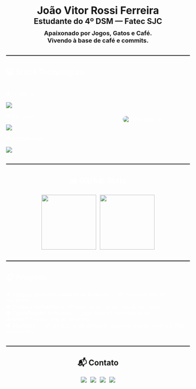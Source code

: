 <!-- Cabeçalho -->
<div style="text-align:center; border:none; margin-bottom:30px;">
  <h1 style="margin:0; border:none;">João Vitor Rossi Ferreira</h1>
  <h2 style="margin:0; border:none;">Estudante do 4º DSM — Fatec SJC</h2>
  <h3 style="margin-top:10px; border:none;">
    Apaixonado por Jogos, Gatos e Café. <br>
    Vivendo à base de café e commits.
  </h3>
</div>

<hr style="border:none; border-top:1px solid #333; margin:30px 0;">

<!-- Stack Tecnológico -->
<div style="color:white;">
  <h2>💻 Stack Tecnológico</h2>
  <div style="display:flex; flex-wrap:wrap; align-items:center; justify-content:space-between;">
    <div style="flex:1; min-width:250px;">
      <p>● Frontend</p>
      <img src="https://skillicons.dev/icons?i=html,css,tailwind,react,js,ts" />
      <p>● Backend</p>
      <img src="https://skillicons.dev/icons?i=py,java,nodejs,mysql,mongodb,prisma,swagger" />
      <p>● Ferramentas</p>
      <img src="https://skillicons.dev/icons?i=git,androidstudio,vscode,docker" />
    </div>
    <div style="flex:1; text-align:center; min-width:200px;">
      <img src="https://media.giphy.com/media/4dYz4Vils2Ugvrxdsm/giphy.gif" alt="Cyberpunk GIF" style="max-width:100%; height:auto; border-radius:10px;"/>
    </div>
  </div>
</div>

<hr style="border:none; border-top:1px solid #333; margin:30px 0;">

<!-- GitHub Stats -->
<div style="text-align:center; color:white;">
  <h2>📊 GitHub Stats</h2>
  <div style="display:flex; flex-wrap:wrap; justify-content:center; gap:10px;">
    <img height="150" src="https://github-readme-stats.vercel.app/api?username=joaorossiferreira&show_icons=true&theme=neon&include_all_commits=true&count_private=true&border_radius=10" />
    <img height="150" src="https://github-readme-stats.vercel.app/api/top-langs/?username=joaorossiferreira&layout=compact&theme=neon&hide_border=false&include_all_commits=true&count_private=true&border_radius=5" />
  </div>
</div>

<hr style="border:none; border-top:1px solid #333; margin:30px 0;">

<!-- Projetos -->
<div style="color:white;">
  <h2>📋 Projetos</h2>
  <ul style="list-style:none; padding-left:0;">
    <li>● <strong>Sistema de Gerenciamento de Estoque</strong> — API para controle de inventário.</li>
    <li>● <strong>Sistema de Pontos</strong> — API para gerenciar pontuação em apps.</li>
    <li>● <strong>CyberProjekt: Netrunner</strong> — jogo Android com mapas em desenvolvimento. (em andamento)</li>
    <li>● <strong>SkyTrack</strong> — API de alertas de desastres naturais com pluviômetro. (em andamento)</li>
  </ul>
</div>

<hr style="border:none; border-top:1px solid #333; margin:30px 0;">

<!-- Contato -->
<div style="text-align:center;">
  <h2>📬 Contato</h2>
  <div style="display:flex; flex-wrap:wrap; justify-content:center; gap:10px;">
    <a href="https://www.linkedin.com/in/jo%C3%A3o-rossi-7311a0301" target="_blank">
      <img src="https://img.shields.io/badge/-LinkedIn-%230077B5?style=for-the-badge&logo=linkedin&logoColor=white" />
    </a>
    <a href="https://www.instagram.com/rossilindo" target="_blank">
      <img src="https://img.shields.io/badge/-Instagram-%23E4405F?style=for-the-badge&logo=instagram&logoColor=white" />
    </a>
    <a href="https://x.com/rossiolindo" target="_blank">
      <img src="https://img.shields.io/badge/-X-%23000000?style=for-the-badge&logo=x&logoColor=white" />
    </a>
    <a href="mailto:joaovitorvenou@gmail.com">
      <img src="https://img.shields.io/badge/-Gmail-%23333?style=for-the-badge&logo=gmail&logoColor=white" />
    </a>
  </div>
</div>

